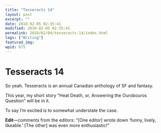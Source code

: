 ```yaml
---
title: "Tesseracts 14"
layout: post
excerpt: ""
date: 2010-02-05 02:35:41
modified: 2010-02-05 02:35:41
permalink: 2010/02/04/tesseracts-14/index.html
tags: ["Writing"]
featured_img: 
wpid: 675
---
```


# Tesseracts 14

So yeah. Tesseracts is an annual Canadian anthology of SF and fantasy.

This year, my short story “Heat Death, or, Answering the Ourobouros Question” will be in it.

To say I’m excited is to somewhat understate the case.

**Edit**—comments from the editors: “\[One editor\] wrote down ‘funny, lively, likeable.’ \[The other\] was even more enthusiastic!”